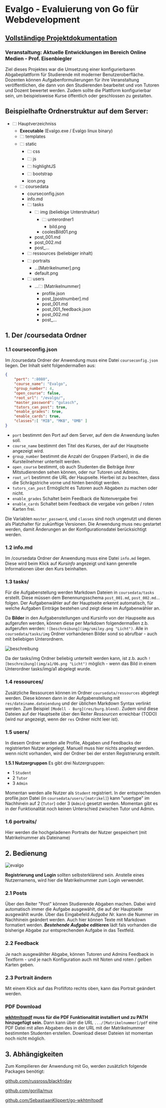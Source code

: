 # Evalgo - Evaluierung von Go für Webdevelopment

## [Vollständige Projektdokumentation](https://github.com/SimonStorlSchulke/Evalgo/blob/master/evalgo_dokumentation.pdf)

### Veranstaltung: Aktuelle Entwicklungen im Bereich Online Medien - Prof. Eisenbiegler

Ziel dieses Projektes war die Umsetzung einer konfigurierbaren Abgabeplattform für Studierende mit moderner Benutzeroberfläche. Dozenten können Aufgabenformulierungen für ihre Veranstaltung veröffentlichen, die
dann von den Studierenden bearbeitet und von Tutoren und Dozent bewertet werden. Zudem sollte die Plattform konfigurierbar sein, um beispielsweise Kurse öffentlich oder geschlossen zu gestalten.

## Beispielhafte Ordnerstruktur auf dem Server:

- 🗀 Hauptverzeichniss
    - **Executable** (Evalgo.exe / Evalgo linux binary)
    - 🗀 templates
    - 🗀 static
        - 🗀 css
        - 🗀 js
        - 🗀 highlightJS
        - 🗀 bootstrap
        - icon.png
    - 🗀 coursedata
        - courseconfig.json
        - info.md
        - 🗀 tasks
            - 🗀 img (beliebige Unterstruktur)
                - 🗀 unterordner1
                    - bild.png
                - coolesBild01.png
            - post_001.md
            - post_002.md
            - post_...
        - 🗀 ressources (beliebiger inhalt)
        - 🗀 portraits
            * ...[Matrikelnumer].png
            * default.png
        - 🗀 users
            - ...🗀 [Matrikelnummer]
                - profile.json
                - post_[postnumber].md
                - post_001.md
                - post_001_feedback.json
                - post_002.md
                - post_...

## 1. Der /coursedata Ordner
### 1.1 courseconfig.json
Im /coursedata Ordner der Anwendung muss eine Datei `courseconfig.json` liegen. Der Inhalt sieht folgendermaßen aus:
```json
{
    "port": ":8080",
    "course_name": "Evalgo",
    "group_number": 4,
    "open_course": false,
    "root_url": "/evalgo/",
    "master_password": "gulasch",
    "tutors_can_post": true,
    "enable_grades": true,
    "enable_cards": true,
    "classes":[ "MIB", "MKB", "OMB" ]
}
```
- `port` bestimmt den Port auf dem Server, auf dem die Anwendung laufen soll.
- `course_name` bestimmt den Titel des Kurses, der auf der Hauptseite angezeigt wird.
- `group_number` bestimmt die Anzahl der Gruppen (Farben), in die die Kursteilnehmer unterteilt werden.
- `open_course` bestimmt, ob auch Studenten die Beiträge ihrer Mitstudierenden sehen können, oder nur Tutoren und Admins.
- `root_url` bestimmt die URL der Haupseite. Hierbei ist zu beachten, dass die Schrägstriche vorne und hinten benötigt werden.
- `tutors_can_post` Ermöglicht es Tutoren auch Abgaben zu machen oder nicht.
- `enable_grades` Schaltet beim Feedback die Notenvergabe frei
- `enable_cards` Schaltet beim Feedback die vergabe von gelben / roten Karten frei.

Die Variablen `master_password`, und `classes` sind noch ungenutzt und dienen als Platzhalter für zukünftige Versionen. Die Anwendung muss neu gestartet werden, damit Änderungen an der Konfigurationsdatei berücksichtigt werden.

### 1.2 info.md
Im /coursedata Ordner der Anwendung muss eine Datei `info.md` liegen. Diese wird beim Klick auf *Kursinfo* angezeigt und kann generelle Informationen über den Kurs beinhalten.

### 1.3 tasks/
Für die Aufgabenstellung werden Markdown Dateien in `coursedata/tasks` erstellt. Diese müssen dem Benennungsschema `post_001.md`, `post_002.md`... folgen. Der Aufgabenwähler auf der Hauptseite erkennt automatisch, für welche Aufgaben Einträge bestehen und zeigt diese im Aufgabenwähler an.


Da **Bilder** in den Aufgabenstellungen und Kursinfo von der Haupseite aus aufgerufen werden, können diese per Markdown folgendermaßen z.b. aufgerufen werden: `![beschreibung](img/smiley.png "Licht")`. Alle in `coursedata/tasks/img` Ordner vorhandenen Bilder sond so abrufbar - auch mit beliebigen Unterordnern.

![beschreibung](coursedata/tasks/img/smiley.png "smiley")

Da der tasks/img Ordner beliebig unterteilt werden kann, ist z.b. auch `![beschreibung](img/a1/06.png "Licht")` möglich - wenn das Bild in einem Unterordner tasks/img/a1 abgelegt wurde.

### 1.4 ressources/
Zusätzliche Ressourcen können im Ordner `coursedata/ressources` abgelegt werden. Diese können dann in der Aufgabenstellung mit `res/dateiname.dateiendung` und der üblichen Markdown Syntax verlinkt werden. Zum Beispiel `[Modell - Burg](res/burg.blend)`. Zudem sind diese Dateien auf der Hauptseite über den Reiter *Ressourcen* erreichbar (TODO) (wird nur angezeigt, wenn der `res` Ordner nicht leer ist).


### 1.5 users/
In diesem Ordner werden alle Profile, Abgaben und Feedbacks der registrierten Nutzer angelegt. Manuell muss hier nichts angelegt werden. wenn nicht vorhanden, wird der Ordner bei der ersten Registrierung erstellt.

**1.5.1 Nutzergruppen**
Es gibt drei Nutzergruppen:

- 1 `Student`
- 2 `Tutor`
- 3 `Admin`

Momentan werden alle Nutzer als `Student` registriert. In der entsprechenden profile.json Datei (in `coursedata/users/[matrikel]`) kann "usertype" im Nachhinein auf 2 (`Tutor`) oder 3 (`Admin`) gesetzt werden. Momentan gibt es in der Funktionalität noch keinen Unterschied zwischen Tutor und Admin.

### 1.6 portraits/
Hier werden die hochgeladenen Portraits der Nutzer gespeichert (mit Matrikelnummer als Dateiname)

## 2. Bedienung
![evalgo](coursedata/tasks/img/evalgo.jpg)

**Registrierung und Login** sollten selbsterklärend sein. Anstelle eines Nutzernamens, wird hier die Matrikelnummer zum Login verwendet.

### 2.1 Posts
Über den Reiter "Post" können Studierende Abgaben machen. Dabei wird automatisch immer die Aufgabe ausgewählt, die auf der Hauptseite ausgewählt wurde. Über das Eingabefeld *Aufgabe Nr.* kann die Nummer im Nachhinein geändert werden. Auch hier können Texte mit Markdown formatiert werden. ***Bestehende Aufgabe editieren*** lädt fals vorhanden die bisherige Abgabe zur entsprechenden Aufgabe in das Textfeld.

### 2.2 Feedback
Je nach ausgewählter Abgabe, können Tutoren und Admins Feedback in Textform - und je nach Konfiguration auch mit Noten und roten / gelben Karten geben.

### 2.3 Portrait ändern
Mit einem Klick auf das Profilfoto rechts oben, kann das Portrait geändert werden.

### PDF Download
**[wkhtmltopdf](https://wkhtmltopdf.org/) muss für die PDF Funktionalität installiert und zu PATH hinzugefügt sein.**
Dann kann über die URL `.../[Matrikelnummer]/pdf` eine PDF Datei mit allen Abgaben des in der URL mit der Matrikelnummer bestimmten Studenten erstellen. Download dieser Dateien ist momentan noch nicht möglich.

## 3. Abhängigkeiten
Zum Kompilieren der Anwendung mit Go, werden zusätzlich folgende Packages benötigt:

[github.com/russross/blackfriday](github.com/russross/blackfriday)

[github.com/gorilla/mux](github.com/gorilla/mux)

[github.com/SebastiaanKlippert/go-wkhtmltopdf](github.com/SebastiaanKlippert/go-wkhtmltopdf)
